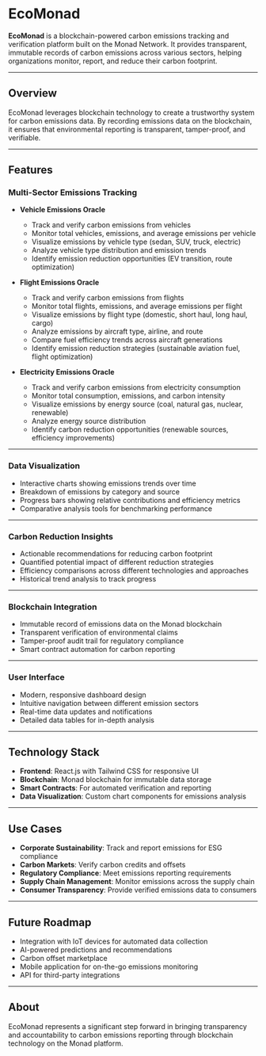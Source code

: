 # EcoMonad

**EcoMonad** is a blockchain-powered carbon emissions tracking and verification platform built on the Monad Network. It provides transparent, immutable records of carbon emissions across various sectors, helping organizations monitor, report, and reduce their carbon footprint.

---

## Overview

EcoMonad leverages blockchain technology to create a trustworthy system for carbon emissions data. By recording emissions data on the blockchain, it ensures that environmental reporting is transparent, tamper-proof, and verifiable.

---

## Features

### Multi-Sector Emissions Tracking

- **Vehicle Emissions Oracle**
  - Track and verify carbon emissions from vehicles
  - Monitor total vehicles, emissions, and average emissions per vehicle
  - Visualize emissions by vehicle type (sedan, SUV, truck, electric)
  - Analyze vehicle type distribution and emission trends
  - Identify emission reduction opportunities (EV transition, route optimization)

- **Flight Emissions Oracle**
  - Track and verify carbon emissions from flights
  - Monitor total flights, emissions, and average emissions per flight
  - Visualize emissions by flight type (domestic, short haul, long haul, cargo)
  - Analyze emissions by aircraft type, airline, and route
  - Compare fuel efficiency trends across aircraft generations
  - Identify emission reduction strategies (sustainable aviation fuel, flight optimization)

- **Electricity Emissions Oracle**
  - Track and verify carbon emissions from electricity consumption
  - Monitor total consumption, emissions, and carbon intensity
  - Visualize emissions by energy source (coal, natural gas, nuclear, renewable)
  - Analyze energy source distribution
  - Identify carbon reduction opportunities (renewable sources, efficiency improvements)

---

### Data Visualization

- Interactive charts showing emissions trends over time
- Breakdown of emissions by category and source
- Progress bars showing relative contributions and efficiency metrics
- Comparative analysis tools for benchmarking performance

---

### Carbon Reduction Insights

- Actionable recommendations for reducing carbon footprint
- Quantified potential impact of different reduction strategies
- Efficiency comparisons across different technologies and approaches
- Historical trend analysis to track progress

---

### Blockchain Integration

- Immutable record of emissions data on the Monad blockchain
- Transparent verification of environmental claims
- Tamper-proof audit trail for regulatory compliance
- Smart contract automation for carbon reporting

---

### User Interface

- Modern, responsive dashboard design
- Intuitive navigation between different emission sectors
- Real-time data updates and notifications
- Detailed data tables for in-depth analysis

---

## Technology Stack

- **Frontend**: React.js with Tailwind CSS for responsive UI
- **Blockchain**: Monad blockchain for immutable data storage
- **Smart Contracts**: For automated verification and reporting
- **Data Visualization**: Custom chart components for emissions analysis

---

## Use Cases

- **Corporate Sustainability**: Track and report emissions for ESG compliance
- **Carbon Markets**: Verify carbon credits and offsets
- **Regulatory Compliance**: Meet emissions reporting requirements
- **Supply Chain Management**: Monitor emissions across the supply chain
- **Consumer Transparency**: Provide verified emissions data to consumers

---

## Future Roadmap

- Integration with IoT devices for automated data collection
- AI-powered predictions and recommendations
- Carbon offset marketplace
- Mobile application for on-the-go emissions monitoring
- API for third-party integrations

---

## About

EcoMonad represents a significant step forward in bringing transparency and accountability to carbon emissions reporting through blockchain technology on the Monad platform.
